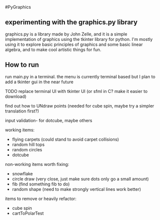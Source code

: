 #PyGraphics

## experimenting with the graphics.py library

graphics.py is a library made by John Zelle, and it is a simple implementation
of graphics using the tkinter library for python. I'm mostly using it to
explore basic principles of graphics and some basic linear algebra, and to make
cool artistic things for fun.


## How to run

run main.py in a terminal. the menu is currently terminal based but I plan to
add a tkinter gui in the near future







TODO
replace terminal UI with tkinter UI (or sfml in C? make it easier
to download)

find out how to UNdraw points (needed for cube spin, maybe
try a simpler translation first?)

input validation- for dotcube, maybe others

working items:
 * flying carpets (could stand to avoid carpet collisions)
 * random hill tops
 * random circles
 * dotcube 

non-working items worth fixing:
 * snowflake
 * circle draw (very close, just make sure dots only go a small amount)
 * fib (find something fib to do)
 * random shape (need to make strongly vertical lines work better)

items to remove or heavily refactor:
 * cube spin
 * cartToPolarTest
